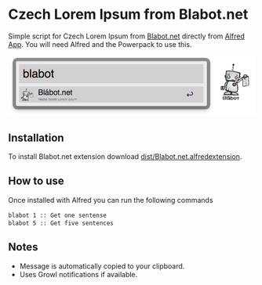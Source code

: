 Czech Lorem Ipsum from Blabot.net
============

Simple script for Czech Lorem Ipsum from [Blabot.net](http://www.blabot.net/) directly from [Alfred App](http://alfredapp.com/). You will need Alfred and the Powerpack to use this.

![Screen shot](screenshot.png)


Installation
----------------

To install Blabot.net extension download [dist/Blabot.net.alfredextension](dist/Blabot.net.alfredextension).

How to use
----------------

Once installed with Alfred you can run the following commands

	blabot 1 :: Get one sentense
	blabot 5 :: Get five sentences

Notes
----------------
- Message is automatically copied to your clipboard.
- Uses Growl notifications if available.

